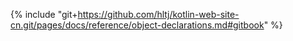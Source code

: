 {% include "git+https://github.com/hltj/kotlin-web-site-cn.git/pages/docs/reference/object-declarations.md#gitbook" %}
